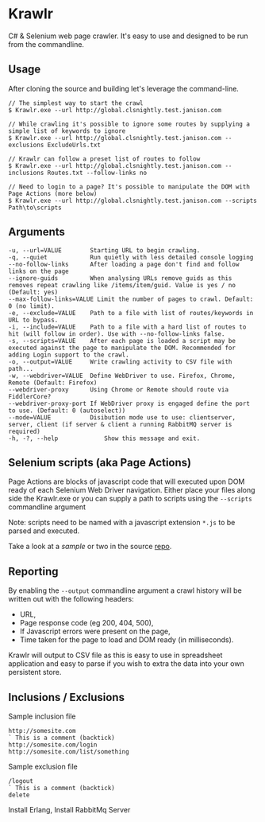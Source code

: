 # Krawlr
C# &amp; Selenium web page crawler. It's easy to use and designed to be run from the commandline.

## Usage

After cloning the source and building let's leverage the command-line. 

    // The simplest way to start the crawl
    $ Krawlr.exe --url http://global.clsnightly.test.janison.com
    
    // While crawling it's possible to ignore some routes by supplying a simple list of keywords to ignore
    $ Krawlr.exe --url http://global.clsnightly.test.janison.com --exclusions ExcludeUrls.txt
    
    // Krawlr can follow a preset list of routes to follow
    $ Krawlr.exe --url http://global.clsnightly.test.janison.com --inclusions Routes.txt --follow-links no
    
    // Need to login to a page? It's possible to manipulate the DOM with Page Actions (more below)
    $ Krawlr.exe --url http://global.clsnightly.test.janison.com --scripts Path\to\scripts

## Arguments

    -u, --url=VALUE        Starting URL to begin crawling.
    -q, --quiet            Run quietly with less detailed console logging
    --no-follow-links      After loading a page don't find and follow links on the page
    --ignore-guids         When analysing URLs remove guids as this removes repeat crawling like /items/item/guid. Value is yes / no (Default: yes) 
    --max-follow-links=VALUE Limit the number of pages to crawl. Default: 0 (no limit).
    -e, --exclude=VALUE    Path to a file with list of routes/keywords in URL to bypass.
    -i, --include=VALUE    Path to a file with a hard list of routes to hit (will follow in order). Use with --no-follow-links false.
    -s, --scripts=VALUE    After each page is loaded a script may be executed against the page to manipulate the DOM. Recommended for adding Login support to the crawl.
    -o, --output=VALUE     Write crawling activity to CSV file with path...
    -w, --webdriver=VALUE  Define WebDriver to use. Firefox, Chrome, Remote (Default: Firefox)
    --webdriver-proxy      Using Chrome or Remote should route via FiddlerCore?
    --webdriver-proxy-port If WebDriver proxy is engaged define the port to use. (Default: 0 (autoselect))
    --mode=VALUE           Disibution mode use to use: clientserver, server, client (if server & client a running RabbitMQ server is required)
    -h, -?, --help             Show this message and exit.

## Selenium scripts (aka Page Actions)

Page Actions are blocks of javascript code that will executed upon DOM ready of each Selenium Web Driver navigation. 
Either place your files along side the Krawlr.exe or you can supply a path to scripts using the `--scripts` commandline argument

Note: scripts need to be named with a javascript extension `*.js` to be parsed and executed.

Take a look at a *sample* or two in the source [repo](src/Krawlr.Console/PageAction-Login.js).

## Reporting

By enabling the `--output` commandline argument a crawl history will be written out with the following headers:

* URL,
* Page response code (eg 200, 404, 500),
* If Javascript errors were present on the page,
* Time taken for the page to load and DOM ready (in milliseconds).

Krawlr will output to CSV file as this is easy to use in spreadsheet application and easy to parse if you wish to extra the data into your own persistent store.

## Inclusions / Exclusions

Sample inclusion file

```
http://somesite.com
` This is a comment (backtick)
http://somesite.com/login
http://somesite.com/list/something
```

Sample exclusion file

```
/logout
` This is a comment (backtick)
delete
```

Install Erlang,
Install RabbitMq Server
